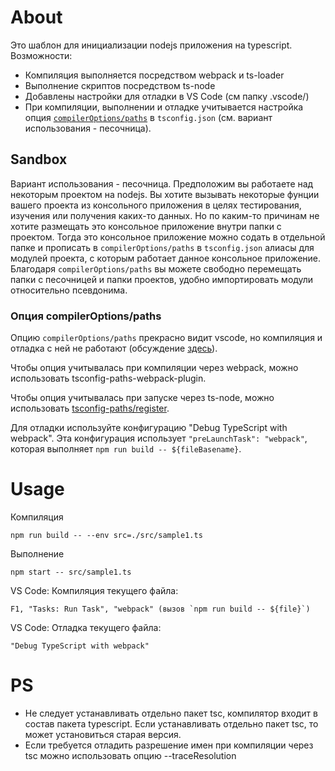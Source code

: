 # About

Это шаблон для инициализации nodejs приложения на typescript. Возможности:
- Компиляция выполняется посредством webpack и ts-loader
- Выполнение скриптов посредством ts-node
- Добавлены настройки для отладки в VS Code (см папку .vscode/)
- При компиляции, выполнении и отладке учитывается настройка опция [`compilerOptions/paths`][paths] в `tsconfig.json` (см. вариант использования - песочница).

## Sandbox

Вариант использования - песочница. Предположим вы работаете над некоторым проектом на nodejs. Вы хотите вызывать некоторые фунции вашего проекта из консольного приложения в целях тестирования, изучения или получения каких-то данных. Но по каким-то причинам не хотите размещать это консольное приложение внутри папки с проектом. Тогда это консольное приложение можно содать в отдельной папке и прописать в `compilerOptions/paths` в `tsconfig.json` алиасы для модулей проекта, с которым работает данное консольное приложение. Благодаря `compilerOptions/paths` вы можете свободно перемещать папки с песочницей и папки проектов, удобно импортировать модули относительно псевдонима.

### Опция compilerOptions/paths

Опцию `compilerOptions/paths` прекрасно видит vscode, но компиляция и отладка с ней не работают (обсуждение [здесь](https://github.com/nestjs/nest/issues/986#issuecomment-414400785)). 

Чтобы опция учитывалась при компиляции через webpack, можно использовать tsconfig-paths-webpack-plugin. 

Чтобы опция учитывалась при запуске через ts-node, можно использовать [tsconfig-paths/register](https://github.com/dividab/tsconfig-paths).

Для отладки используйте конфигурацию "Debug TypeScript with webpack". Эта конфигурация использует `"preLaunchTask": "webpack"`, которая выполняет `npm run build -- ${fileBasename}`.


# Usage

Компиляция
    
    npm run build -- --env src=./src/sample1.ts

Выполнение

    npm start -- src/sample1.ts

VS Code: Компиляция текущего файла: 

    F1, "Tasks: Run Task", "webpack" (вызов `npm run build -- ${file}`)

VS Code: Отладка текущего файла:  

    "Debug TypeScript with webpack"


[paths]: https://www.typescriptlang.org/tsconfig#paths

# PS

- Не следует устанавливать отдельно пакет tsc, компилятор входит в состав пакета typescript. Если устанавливать отдельно пакет tsc, то может установиться старая версия.
- Если требуется отладить разрешение имен при компиляции через tsc можно использовать опцию --traceResolution
